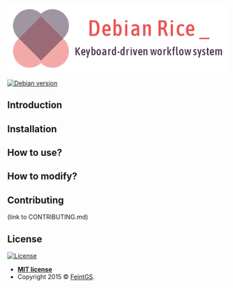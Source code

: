 ![Project logo](rice_logo.png)

[![Debian version](https://img.shields.io/badge/Debian%20Stable-v9.8-brightgreen.svg)](https://www.debian.org/releases/stable/)

## Introduction

## Installation

## How to use?

## How to modify?

## Contributing
(link to CONTRIBUTING.md)

## License

[![License](http://img.shields.io/:license-mit-blue.svg?style=flat-square)](http://badges.mit-license.org)

- **[MIT license](http://opensource.org/licenses/mit-license.php)**
- Copyright 2015 © <a href="https://github.com/feintgs" target="_blank">FeintGS</a>.

